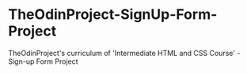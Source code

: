 # TheOdinProject-SignUp-Form-Project
TheOdinProject's curriculum of 'Intermediate HTML and CSS Course' - Sign-up Form Project
